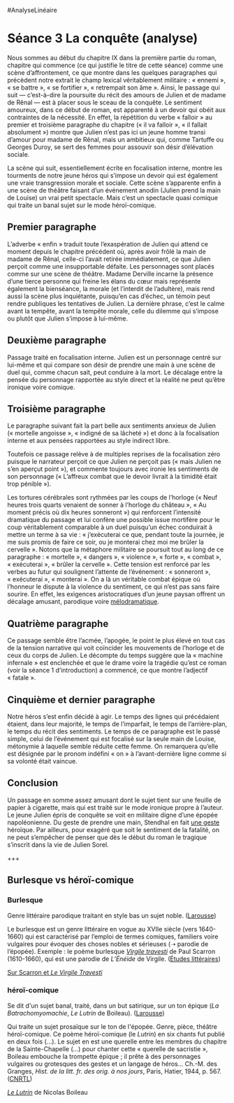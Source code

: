 #AnalyseLinéaire

# Séance 3 La conquête (analyse)

Nous sommes au début du chapitre IX dans la première partie du roman, chapitre qui commence (ce qui justifie le titre de cette séance) comme une scène d’affrontement, ce que montre dans les quelques paragraphes qui précèdent notre extrait le champ lexical véritablement militaire : « ennemi », « se battre », « se fortifier », « retrempait son âme ». Ainsi, le passage qui suit — c’est-à-dire la poursuite du récit des amours de Julien et de madame de Rênal — est à placer sous le sceau de la conquête. Le sentiment amoureux, dans ce début de roman, est apparenté à un devoir qui obéit aux contraintes de la nécessité. En effet, la répétition du verbe « falloir » au premier et troisième paragraphe du chapitre (« il va falloir », « il fallait absolument ») montre que Julien n’est pas ici un jeune homme transi d’amour pour madame de Rênal, mais un ambitieux qui, comme Tartuffe ou Georges Duroy, se sert des femmes pour assouvir son désir d’élévation sociale.

La scène qui suit, essentiellement écrite en focalisation interne, montre les tourments de notre jeune héros qui s’impose un devoir qui est également une vraie transgression morale et sociale. Cette scène s’apparente enfin à une scène de théâtre faisant d’un événement anodin (Julien prend la main de Louise) un vrai petit spectacle. Mais c’est un spectacle quasi comique qui traite un banal sujet sur le mode héroï-comique.

## Premier paragraphe

L’adverbe « enfin » traduit toute l’exaspération de Julien qui attend ce moment depuis le chapitre précédent où, après avoir frôlé la main de madame de Rênal, celle-ci l’avait retirée immédiatement, ce que Julien perçoit comme une insupportable défaite.
Les personnages sont placés comme sur une scène de théâtre. Madame Derville incarne la présence d’une tierce personne qui freine les élans du cœur mais représente également la bienséance, la morale (et l’interdit de l’adultère), mais rend aussi la scène plus inquiétante, puisqu’en cas d’échec, un témoin peut rendre publiques les tentatives de Julien.
La dernière phrase, c’est le calme avant la tempête, avant la tempête morale, celle du dilemme qui s’impose ou plutôt que Julien s’impose à lui-même.

## Deuxième paragraphe

Passage traité en focalisation interne. Julien est un personnage centré sur lui-même et qui compare son désir de prendre une main à une scène de duel qui, comme chacun sait, peut conduire à la mort. Le décalage entre la pensée du personnage rapportée au style direct et la réalité ne peut qu’être ironique voire comique.

## Troisième paragraphe

Le paragraphe suivant fait la part belle aux sentiments anxieux de Julien (« mortelle angoisse », « indigné de sa lâcheté ») et donc à la focalisation interne et aux pensées rapportées au style indirect libre.

Toutefois ce passage relève à de multiples reprises de la focalisation zéro puisque le narrateur perçoit ce que Julien ne perçoit pas (« mais Julien ne s’en aperçut point »), et commente toujours avec ironie les sentiments de son personnage (« L’affreux combat que le devoir livrait à la timidité était trop pénible »).

Les tortures cérébrales sont rythmées par les coups de l’horloge (« Neuf heures trois quarts venaient de sonner à l’horloge du château », « Au moment précis où dix heures sonneront ») qui renforcent l’intensité dramatique du passage et lui confère une possible issue mortifère pour le coup véritablement comparable à un duel puisqu’un échec conduirait à mettre un terme à sa vie : « j’exécuterai ce que, pendant toute la journée, je me suis promis de faire ce soir, ou je monterai chez moi me brûler la cervelle ». Notons que la métaphore militaire se poursuit tout au long de ce paragraphe : « mortelle », « dangers », « violence », « forte », « combat », « exécuterai », « brûler la cervelle ». Cette tension est renforcé par les verbes au futur qui soulignent l’attente de l’événement : « sonneront », « exécuterai », « monterai ». On a là un véritable combat épique où l’honneur le dispute à la violence du sentiment, ce qui n’est pas sans faire sourire. En effet, les exigences aristocratiques d’un jeune paysan offrent un décalage amusant, parodique voire [mélodramatique](https://fr.wikipedia.org/wiki/M%C3%A9lodrame_(th%C3%A9%C3%A2tre)).

## Quatrième paragraphe

Ce passage semble être l’acmée, l’apogée, le point le plus élevé en tout cas de la tension narrative qui voit coïncider les mouvements de l’horloge et de ceux du corps de Julien. Le décompte du temps suggère que la « machine infernale » est enclenchée et que le drame voire la tragédie qu’est ce roman (voir la séance 1 d’introduction) a commencé, ce que montre l’adjectif « fatale ».

## Cinquième et dernier paragraphe

Notre héros s’est enfin décidé à agir. Le temps des lignes qui précédaient étaient, dans leur majorité, le temps de l’imparfait, le temps de l’arrière-plan, le temps du récit des sentiments. Le temps de ce paragraphe est le passé simple, celui de l’événement qui est focalisé sur la seule main de Louise, métonymie à laquelle semble réduite cette femme. On remarquera qu’elle est désignée par le pronom indéfini « on » à l’avant-dernière ligne comme si sa volonté était vaincue.

## Conclusion

Un passage en somme assez amusant dont le sujet tient sur une feuille de papier à cigarette, mais qui est traité sur le mode ironique propre à l’auteur. Le jeune Julien épris de conquête se voit en militaire digne d’une épopée napoléonienne. Du geste de prendre une main, Stendhal en fait [une geste](https://www.ralentirtravaux.com/lettres/sequences/cinquieme/chevalier/lecon-1.php) héroïque. Par ailleurs, pour exagéré que soit le sentiment de la fatalité, on ne peut s’empêcher de penser que dès le début du roman le tragique s’inscrit dans la vie de Julien Sorel.

+++

## Burlesque vs héroï-comique

### Burlesque

Genre littéraire parodique traitant en style bas un sujet noble. ([Larousse](https://www.larousse.fr/dictionnaires/francais/burlesque/11735))

Le burlesque est un genre littéraire en vogue au XVIIe siècle (vers 1640-1660) qui est caractérisé par l’emploi de termes comiques, familiers voire vulgaires pour évoquer des choses nobles et sérieuses (➝ parodie de l’épopée).
Exemple : le poème burlesque [*Virgile travesti*](https://fr.wikisource.org/wiki/Le_Virgile_travesti/Livre_II) de Paul Scarron (1610-1660), qui est une parodie de *L’Énéide* de Virgile. ([Études littéraires](https://www.etudes-litteraires.com/figures-de-style/burlesque.php))

[Sur Scarron et *Le Virgile Travesti*](http://web2.crdp.ac-versailles.fr/pedagogi/Lettres/latin/forum/Enee/Atef_Enee/enee.htm)

### héroï-comique

Se dit d'un sujet banal, traité, dans un but satirique, sur un ton épique (*La Batrachomyomachie*, *Le Lutrin* de Boileau). ([Larousse](https://www.larousse.fr/dictionnaires/francais/h%C3%A9ro%C3%AF%2Dcomique/39706))

Qui traite un sujet prosaïque sur le ton de l'épopée. Genre, pièce, théâtre héroï-comique.
Ce poème héroï-comique (le *Lutrin*) en six chants fut publié en deux fois (...). Le sujet en est une querelle entre les membres du chapitre de la Sainte-Chapelle (...) pour chanter cette « querelle de sacristie », Boileau embouche la trompette épique ; il prête à des personnages vulgaires ou grotesques des gestes et un langage de héros... Ch.-M. des Granges, *Hist. de la litt. fr. des orig. à nos jours*, Paris, Hatier, 1944, p. 567. ([CNRTL](http://www.cnrtl.fr/definition/h%C3%A9ro%C3%AF-comique))

[*Le Lutrin*](https://fr.wikisource.org/wiki/Boileau_-_%C5%92uvres_po%C3%A9tiques/Le_Lutrin/Chant_1) de Nicolas Boileau


